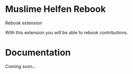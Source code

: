 Muslime Helfen Rebook 
===========

Rebook extension

With this extension you will be able to rebook contributions.


Documentation
=============

Coming soon...

